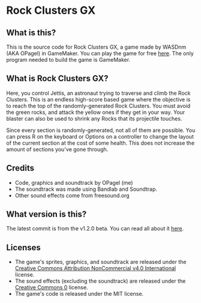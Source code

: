 # Rock Clusters GX
## What is this?
This is the source code for Rock Clusters GX, a game made by WASDnm (AKA OPagel) in GameMaker. You can play the game for free [here](https://wasdnm.itch.io/rock-clusters-gx). The only program needed to build the game is GameMaker.
## What is Rock Clusters GX?
 Here, you control Jettis, an astronaut trying to traverse and climb the Rock Clusters. This is an endless high-score based game where the objective is to reach the top of the randomly-generated Rock Clusters. You must avoid the green rocks, and attack the yellow ones if they get in your way. Your blaster can also be used to shrink any Rocks that its projectile touches.

Since every section is randomly-generated, not all of them are possible. You can press R on the keyboard or Options on a controller to change the layout of the current section at the cost of some health. This does not increase the amount of sections you've gone through.
## Credits
* Code, graphics and soundtrack by OPagel (me)
* The soundtrack was made using Bandlab and Soundtrap.
* Other sound effects come from freesound.org
## What version is this?
The latest commit is from the v1.2.0 beta. You can read all about it [here](https://wasdnm.itch.io/rock-clusters-gx/devlog/1021782/v120-beta).
## Licenses
* The game's sprites, graphics, and soundtrack are released under the [	Creative Commons Attribution NonCommercial v4.0 International](https://creativecommons.org/licenses/by-nc-sa/4.0/) license.
* The sound effects (excluding the soundtrack) are released under the [Creative Commons 0](https://creativecommons.org/publicdomain/zero/1.0/) license.
* The game's code is released under the MIT license.
